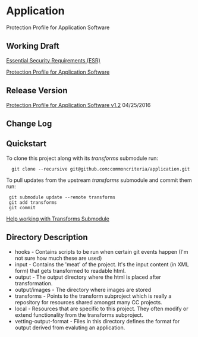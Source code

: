Application
===========

Protection Profile for Application Software


## Working Draft
[Essential Security Requirements (ESR)](http://common-criteria.rhcloud.com/application/output/application-esr.html)

[Protection Profile for Application Software](http://common-criteria.rhcloud.com/application/output/application-release.html)

## Release Version
[Protection Profile for Application Software v1.2](https://www.niap-ccevs.org/Profile/Info.cfm?id=394) 04/25/2016

## Change Log

## Quickstart
To clone this project along with its _transforms_ submodule run:

````
  git clone --recursive git@github.com:commoncriteria/application.git
````
To pull updates from the upstream _transforms_ submodule and commit them run:
````
 git submodule update --remote transforms
 git add transforms
 git commit
````

[Help working with Transforms Submodule](https://github.com/commoncriteria/transforms/wiki/Working-with-Transforms-as-a-Submodule)

## Directory Description
* hooks - Contains scripts to be run when certain git events happen (I'm not sure how much these are used)
* input - Contains the 'meat' of the project. It's the input content (in XML form) that gets transformed to readable html.
* output - The output directory where the html is placed after transformation.
* output/images - The directory where images are stored
* transforms - Points to the transform subproject which is really a repository for resources shared amongst many CC projects.
* local - Resources that are specific to this project. They often modify or extend functionality from the transforms subproject.
* vetting-output-format - Files in this directory defines the format for output derived from evaluting an application.

